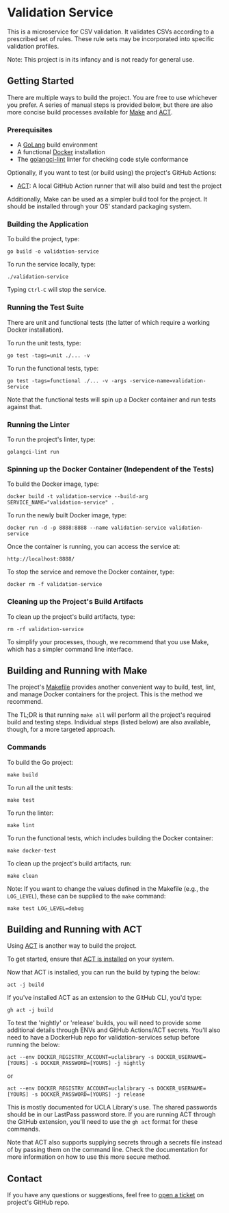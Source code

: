 # Validation Service

This is a microservice for CSV validation. It validates CSVs according to a prescribed set of rules. These rule
sets may be incorporated into specific validation profiles.

Note: This project is in its infancy and is not ready for general use.

## Getting Started

There are multiple ways to build the project. You are free to use whichever you prefer. A series of manual steps is
provided below, but there are also more concise build processes available for [Make](#building-and-running-with-make)
and [ACT](#building-and-running-with-act).

### Prerequisites

* A [GoLang](https://go.dev/doc/install) build environment
* A functional [Docker](https://docs.docker.com/get-started/get-docker/) installation
* The [golangci-lint](https://github.com/golangci/golangci-lint) linter for checking code style conformance

Optionally, if you want to test (or build using) the project's GitHub Actions:

* [ACT](https://github.com/nektos/act): A local GitHub Action runner that will also build and test the project

Additionally, Make can be used as a simpler build tool for the project. It should be installed through your OS' 
standard packaging system.

### Building the Application

To build the project, type:

`go build -o validation-service`

To run the service locally, type:

`./validation-service`

Typing `Ctrl-C` will stop the service.

### Running the Test Suite

There are unit and functional tests (the latter of which require a working Docker installation).

To run the unit tests, type:

`go test -tags=unit ./... -v`

To run the functional tests, type:

`go test -tags=functional ./... -v -args -service-name=validation-service`

Note that the functional tests will spin up a Docker container and run tests against that.

### Running the Linter

To run the project's linter, type:

`golangci-lint run`

### Spinning up the Docker Container (Independent of the Tests)

To build the Docker image, type:

`docker build -t validation-service --build-arg SERVICE_NAME="validation-service" .`

To run the newly built Docker image, type:

`docker run -d -p 8888:8888 --name validation-service validation-service`

Once the container is running, you can access the service at:

`http://localhost:8888/`

To stop the service and remove the Docker container, type:

`docker rm -f validation-service`

### Cleaning up the Project's Build Artifacts

To clean up the project's build artifacts, type:

`rm -rf validation-service`

To simplify your processes, though, we recommend that you use Make, which has a simpler command line interface.

## Building and Running with Make

The project's [Makefile](Makefile) provides another convenient way to build, test, lint, and manage Docker containers
for the project. This is the method we recommend.

The TL;DR is that running `make all` will perform all the project's required build and testing steps. Individual steps
(listed below) are also available, though, for a more targeted approach.

### Commands

To build the Go project:

    make build

To run all the unit tests:

    make test

To run the linter:

    make lint

To run the functional tests, which includes building the Docker container:

    make docker-test

To clean up the project's build artifacts, run:

    make clean

Note: If you want to change the values defined in the Makefile (e.g., the `LOG_LEVEL`), these can be supplied to the 
`make` command:

    make test LOG_LEVEL=debug

## Building and Running with ACT

Using [ACT](https://github.com/nektos/act) is another way to build the project.

To get started, ensure that [ACT is installed](https://nektosact.com/installation/index.html) on your system.

Now that ACT is installed, you can run the build by typing the below:

`act -j build`

If you've installed ACT as an extension to the GitHub CLI, you'd type:

`gh act -j build`

To test the 'nightly' or 'release' builds, you will need to provide some additional details through ENVs and GitHub 
Actions/ACT secrets. You'll also need to have a DockerHub repo for validation-services setup before running the below:

`act --env DOCKER_REGISTRY_ACCOUNT=uclalibrary -s DOCKER_USERNAME=[YOURS] -s DOCKER_PASSWORD=[YOURS] -j nightly`

or

`act --env DOCKER_REGISTRY_ACCOUNT=uclalibrary -s DOCKER_USERNAME=[YOURS] -s DOCKER_PASSWORD=[YOURS] -j release`

This is mostly documented for UCLA Library's use. The shared passwords should be in our LastPass password store. If 
you are running ACT through the GitHub extension, you'll need to use the `gh act` format for these commands.

Note that ACT also supports supplying secrets through a secrets file instead of by passing them on the command line. 
Check the documentation for more information on how to use this more secure method.

## Contact

If you have any questions or suggestions, feel free to [open a ticket](https://github.com/UCLALibrary/validation-service/issues) on project's GitHub repo.
